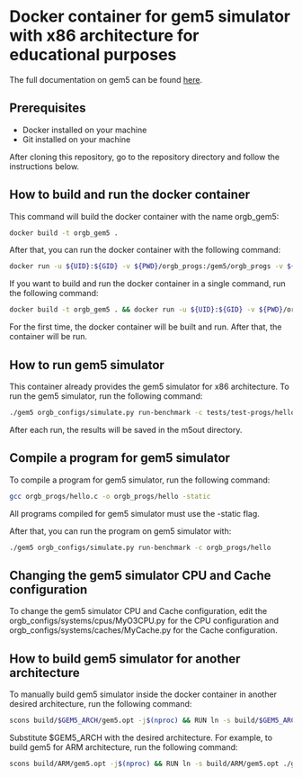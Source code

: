 # Docker container for gem5 simulator with x86 architecture for educational purposes

The full documentation on gem5 can be found [here](https://www.gem5.org/documentation/).

## Prerequisites

- Docker installed on your machine
- Git installed on your machine

After cloning this repository, go to the repository directory and follow the instructions below.

## How to build and run the docker container

This command will build the docker container with the name orgb_gem5:

```bash
docker build -t orgb_gem5 .
```

After that, you can run the docker container with the following command:

```bash
docker run -u ${UID}:${GID} -v ${PWD}/orgb_progs:/gem5/orgb_progs -v ${PWD}/orgb_configs:/gem5/orgb_configs -v ${PWD}/m5out:/gem5/m5out --rm -it orgb_gem5
```

If you want to build and run the docker container in a single command, run the following command:

```bash
docker build -t orgb_gem5 . && docker run -u ${UID}:${GID} -v ${PWD}/orgb_progs:/gem5/orgb_progs -v ${PWD}/orgb_configs:/gem5/orgb_configs -v ${PWD}/m5out:/gem5/m5out --rm -it orgb_gem5
```

For the first time, the docker container will be built and run. After that, the container will be run.

## How to run gem5 simulator

This container already provides the gem5 simulator for x86 architecture. To run the gem5 simulator, run the following command:

```bash
./gem5 orgb_configs/simulate.py run-benchmark -c tests/test-progs/hello/bin/x86/linux/hello
```

After each run, the results will be saved in the m5out directory.

## Compile a program for gem5 simulator

To compile a program for gem5 simulator, run the following command:

```bash
gcc orgb_progs/hello.c -o orgb_progs/hello -static
```

All programs compiled for gem5 simulator must use the -static flag.

After that, you can run the program on gem5 simulator with:

```bash
./gem5 orgb_configs/simulate.py run-benchmark -c orgb_progs/hello
```

## Changing the gem5 simulator CPU and Cache configuration

To change the gem5 simulator CPU and Cache configuration, edit the orgb_configs/systems/cpus/MyO3CPU.py for the CPU configuration and orgb_configs/systems/caches/MyCache.py for the Cache configuration.

## How to build gem5 simulator for another architecture

To manually build gem5 simulator inside the docker container in another desired architecture, run the following command:

```bash
scons build/$GEM5_ARCH/gem5.opt -j$(nproc) && RUN ln -s build/$GEM5_ARCH/gem5.opt ./gem5.$GEM5_ARCH
```

Substitute $GEM5_ARCH with the desired architecture. For example, to build gem5 for ARM architecture, run the following command:

```bash
scons build/ARM/gem5.opt -j$(nproc) && RUN ln -s build/ARM/gem5.opt ./gem5.ARM
```
